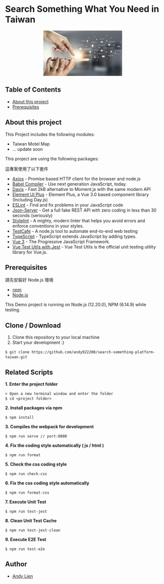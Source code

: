 # Search Something What You Need in Taiwan

<p align="center">
    <img src="./iconForReadme.jpg" alt="logo" width="256" height="147">
</p>

## Table of Contents
- [About this project](#about-this-project)
- [Prerequisites](#prerequisites)

## About this project 
<p>This Project includes the following modules:</p>
<ul>
    <li>Taiwan Motel Map</li>
    <li>... update soon</li>
</ul>

<p>This project are using the following packages:</p>
<p>這專案使用了以下套件</p>

- [Axios](https://github.com/axios/axios) - Promise based HTTP client for the browser and node.js
- [Babel Compiler](https://babeljs.io/) - Use next generation JavaScript, today.
- [Dayjs](https://day.js.org/) - Fast 2kB alternative to Moment.js with the same modern API
- [Element UI Plus](https://element-plus.org/#/en-US) - Element Plus, a Vue 3.0 based component library (Including Day.js)
- [ESLint](https://eslint.org/) - Find and fix problems in your JavaScript code
- [Json-Server](https://github.com/typicode/json-server) - Get a full fake REST API with zero coding in less than 30 seconds (seriously)
- [Stylelint](https://stylelint.io/) - A mighty, modern linter that helps you avoid errors and enforce conventions in your styles.
- [TestCafe](https://devexpress.github.io/testcafe/) - A node.js tool to automate
end-to-end web testing
- [TypeScript](https://www.typescriptlang.org/) - TypeScript extends JavaScript by adding types.
- [Vue 3](https://v3.vuejs.org/) - The Progressive JavaScript Framework.
- [Vue Test Utils with Jest](https://vue-test-utils.vuejs.org/guides/) - Vue Test Utils is the official unit testing utility library for Vue.js.

## Prerequisites
<p>請先安裝好 Node.js 環境</p>

- [npm](https://www.npmjs.com/get-npm)
- [Node.js](https://nodejs.org/en/download/)

This Demo project is running on Node.js (12.20.0), NPM (6.14.9) while testing.

## Clone / Download
1. Clone this repository to your local machine
2. Start your development :)

```
$ git clone https://github.com/andy922200/search-something-platform-taiwan.git
```

## Related Scripts

**1. Enter the project folder**
```
> Open a new terminal window and enter the folder
$ cd <project folder>
```
**2. Install packages via npm**
```
$ npm install
```
**3. Compiles the webpack for development**
```
$ npm run serve // port:8080
```
**4. Fix the coding style automatically ( js / html )**
```
$ npm run format
```
**5. Check the css coding style**
```
$ npm run check-css
```

**6. Fix the css coding style automatically**
```
$ npm run format-css
```

**7. Execute Unit Test**
```
$ npm run test-jest
```

**8. Clean Unit Test Cache**
```
$ npm run test-jest-clean
```
**9. Execute E2E Test**
```
$ npm run test-e2e
```

## Author
- [Andy Lien](https://github.com/andy922200)
